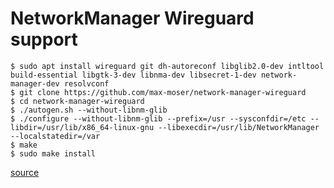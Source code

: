 # NetworkManager Wireguard support

	$ sudo apt install wireguard git dh-autoreconf libglib2.0-dev intltool build-essential libgtk-3-dev libnma-dev libsecret-1-dev network-manager-dev resolvconf
	$ git clone https://github.com/max-moser/network-manager-wireguard
	$ cd network-manager-wireguard
	$ ./autogen.sh --without-libnm-glib
	$ ./configure --without-libnm-glib --prefix=/usr --sysconfdir=/etc --libdir=/usr/lib/x86_64-linux-gnu --libexecdir=/usr/lib/NetworkManager --localstatedir=/var
	$ make
	$ sudo make install

[source](https://askubuntu.com/a/1233341)
